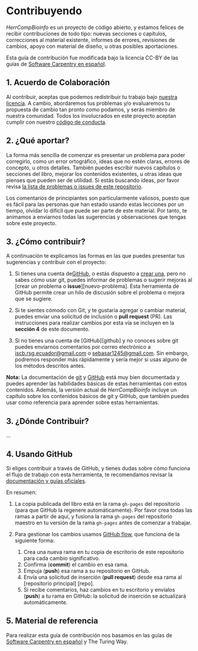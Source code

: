 # Contribuyendo

_HerrCompBioinfo_ es un proyecto de código abierto, y estamos felices de recibir contribuciones de todo tipo: nuevas secciones o capítulos, correcciones al material existente, informes de errores, revisiones de cambios, apoyo con material de diseño, u otras posibles aportaciones.

Esta guía de contribución fue modificada bajo la licencia CC-BY de las guías de [Software Carpentry en español](https://github.com/swcarpentry/git-novice-es/blob/gh-pages/CONTRIBUTING.md).

## 1. Acuerdo de Colaboración

Al contribuir, aceptas que podemos redistribuir tu trabajo bajo [nuestra licencia](LICENCIA.md). A cambio, abordaremos tus problemas y/o evaluaremos tu propuesta de cambio tan pronto como podamos, y serás miembro de nuestra comunidad. Todos los involucrados en este proyecto aceptan cumplir con nuestro [código de conducta](CODE_OF_CONDUCT.md).

## 2. ¿Qué aportar?

La forma más sencilla de comenzar es presentar un problema para poder corregirlo, como un error ortográfico, ideas que no estén claras, errores de concepto, u otros detalles. También puedes escribir nuevos capítulos o secciones del libro, mejorar los contenidos existentes, u otras ideas que pienses que pueden ser de utilidad. Si estás buscando ideas, por favor revisa [la lista de problemas o issues de este repositorio](https://github.com/RSG-Ecuador/HerrComp4Bioinfo/issues).

Los comentarios de principiantes son particularmente valiosos, puesto que es fácil para las personas que han estado usando estas lecciones por un tiempo, olvidar lo difícil que puede ser parte de este material. Por tanto, te animamos a enviarnos todas las sugerencias y observaciones que tengas sobre este proyecto.

## 3. ¿Cómo contribuir?

A continuación te explicamos las formas en las que puedes presentar tus sugerencias y contribuir con el proyecto:

1. Si tienes una cuenta de[GitHub](https://github.com/), o estás dispuesto a [crear una](https://github.com/join), pero no sabes cómo usar git, puedes informar de problemas o sugerir mejoras al [crear un problema o **issue**][nuevo-problema]. Esta herramienta de GitHub permite crear un hilo de discusión sobre el problema o mejora que se sugiere.

2. Si te sientes cómodo con Git, y te gustaría agregar o cambiar material, puedes enviar una solicitud de inclusión o **pull request** (PR). Las  instrucciones para realizar cambios por esta vía se incluyen en la **sección 4** de este documento.

3. Si no tienes una cuenta de [GitHub][github] y no conoces sobre git puedes enviarnos comentarios por correo electrónico a iscb.rsg.ecuador@gmail.com o sebasar1245@gmail.com. Sin embargo, podremos responder más rápidamente y sería mejor si usas alguno de los métodos descritos antes.

**Nota:** La documentación de [git](https://git-scm.com/doc) y [GitHub](https://guides.github.com/) está muy bien documentada y puedes aprender las habilidades básicas de estas herramientas con estos contenidos. Además, la versión actual de _HerrCompBioinfo_ incluye un capítulo sobre los contenidos básicos de git y GitHub, que también puedes usar como referencia para aprender sobre estas herramientas.  

## 3. ¿Dónde Contribuir?

...

## 4. Usando GitHub

Si eliges contribuir a través de GitHub, y tienes dudas sobre cómo funciona el flujo de trabajo con esta herramienta, te recomendamos revisar la [documentación y guías oficiales](https://guides.github.com/).

En resumen:

1. La copia publicada del libro está en la rama `gh-pages` del repositorio (para que GitHub la regenere automáticamente). Por favor crea todas las ramas a partir de aquí, y fusiona la rama `gh-pages` del repositorio maestro en tu versión de la rama `gh-pages` antes de comenzar a trabajar. 

2. Para gestionar los cambios usamos [GitHub flow](https://guides.github.com/introduction/flow/), que funciona de la siguiente forma:
    1. Crea una nueva rama en tu copia de escritorio de este repositorio para cada cambio significativo.
    2. Confirma (**commit**) el cambio en esa rama.
    3. Empuja (**push**) esa rama a su repositorio en GitHub.
    4. Envía una solicitud de inserción (**pull request**) desde esa rama al [repositorio principal] [repo].
    5. Si recibe comentarios, haz cambios en tu escritorio y envíalos (**push**) a tu rama en GitHub:
    la solicitud de inserción se actualizará automáticamente.

## 5. Material de referencia

Para realizar esta guía de contribución nos basamos en las guías de [Software Carpentry en español](https://software-carpentry.org/lessons/) y The Turing Way.
